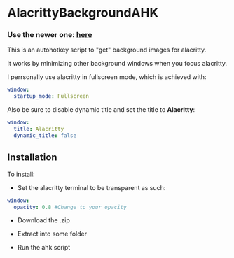 # AlacrittyBackgroundAHK

### Use the newer one: [here](https://github.com/XP20/AlacrittyBackground)

This is an autohotkey script to "get" background images for alacritty.

It works by minimizing other background windows when you focus alacritty.

I perrsonally use alacritty in fullscreen mode, which is achieved with:

```yml
window:
  startup_mode: Fullscreen
```

Also be sure to disable dynamic title and set the title to **Alacritty**:

```yml
window:
  title: Alacritty
  dynamic_title: false
```

## Installation

To install:

- Set the alacritty terminal to be transparent as such:

```yml
window:
  opacity: 0.8 #Change to your opacity
```

- Download the .zip

- Extract into some folder

- Run the ahk script
